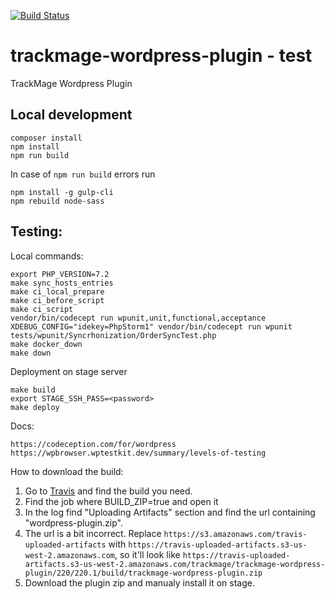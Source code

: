 [![Build Status](https://travis-ci.org/trackmage/trackmage-wordpress-plugin.svg?branch=master)](https://travis-ci.org/trackmage/trackmage-wordpress-plugin)

# trackmage-wordpress-plugin - test
TrackMage Wordpress Plugin


## Local development
```
composer install
npm install
npm run build
```
In case of `npm run build` errors run
```
npm install -g gulp-cli
npm rebuild node-sass
```

## Testing:

Local commands:
```
export PHP_VERSION=7.2
make sync_hosts_entries
make ci_local_prepare
make ci_before_script
make ci_script
vendor/bin/codecept run wpunit,unit,functional,acceptance
XDEBUG_CONFIG="idekey=PhpStorm1" vendor/bin/codecept run wpunit tests/wpunit/Syncrhonization/OrderSyncTest.php 
make docker_down
make down
```

Deployment on stage server
```
make build
export STAGE_SSH_PASS=<password>
make deploy
```

Docs:
```
https://codeception.com/for/wordpress
https://wpbrowser.wptestkit.dev/summary/levels-of-testing
```

How to download the build:

1. Go to [Travis](https://travis-ci.org/trackmage/trackmage-wordpress-plugin) and find the build you need.
2. Find the job where BUILD_ZIP=true and open it
3. In the log find "Uploading Artifacts" section and find the url containing "wordpress-plugin.zip".
4. The url is a bit incorrect. Replace `https://s3.amazonaws.com/travis-uploaded-artifacts` with `https://travis-uploaded-artifacts.s3-us-west-2.amazonaws.com`, so it'll look like `https://travis-uploaded-artifacts.s3-us-west-2.amazonaws.com/trackmage/trackmage-wordpress-plugin/220/220.1/build/trackmage-wordpress-plugin.zip`
5. Download the plugin zip and manualy install it on stage.
